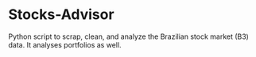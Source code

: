 # Stocks-Advisor
Python script to scrap, clean, and analyze the Brazilian stock market (B3) data. It analyses portfolios as well.
